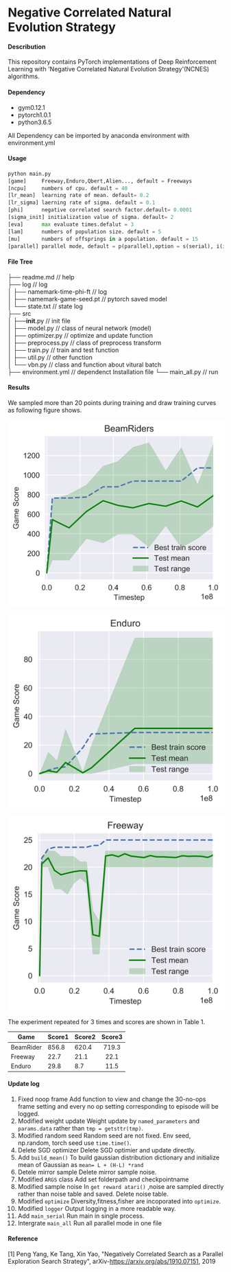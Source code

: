 Negative Correlated Natural Evolution Strategy
===========================
#### Describution
This repository contains PyTorch implementations of Deep Reinforcement Learning with 'Negative Correlated Natural Evolution Strategy'(NCNES) algorithms.

#### Dependency
- gym0.12.1
- pytorch1.0.1
- python3.6.5

All Dependency can be imported by anaconda environment with environment.yml

#### Usage
```python main.py
python main.py 
[game]     Freeway,Enduro,Qbert,Alien..., default = Freeways
[ncpu]     numbers of cpu. default = 40 
[lr_mean]  learning rate of mean. default= 0.2 
[lr_sigma] laerning rate of sigma. default = 0.1 
[phi]      negative correlated search factor.default= 0.0001 
[sigma_init] initialization value of sigma. default= 2  
[eva]      max evaluate times.defalut = 3  
[lam]      numbers of population size. default = 5 
[mu]       numbers of offsprings in a population. default = 15
[parallel] parallel mode, default = p(parallel),option = s(serial), i(individual)
```

#### File Tree
├── readme.md                   // help  
├── log                         // log  
│   ├── namemark-time-phi-ft    // log  
│   ├── namemark-game-seed.pt   // pytorch saved model   
│   └── state.txt               // state log  
├── src  
│   ├──__init__.py              // init file  
│   ├── model.py                // class of neural network (model)   
│   ├── optimizer.py            // optimize and update function   
│   ├── preprocess.py           // class of preprocess transform  
│   ├── train.py                // train and test function   
│   ├── util.py                 // other function   
│   └── vbn.py                  // class and function about vitural batch   
├── environment.yml             // dependenct Installation file
└── main_all.py                 // run 

#### Results

We sampled more than 20 points during training and draw training curves as following figure shows.

![Beamrider](./img/Beamrider.png)

![Enduro](./img/Enduro.png)

![Freeway](./img/Freeway.png)

The experiment repeated for 3 times and scores are shown in Table 1.


| Game      | Score1 | Score2 | Score3 |
| --------- | ------ | ------ | :----: |
| BeamRider | 856.8  | 620.4  | 719.3  |
| Freeway   | 22.7   | 21.1   |  22.1  |
| Enduro    | 29.8   | 8.7    |  11.5  |

#### Update log
1. Fixed noop frame           Add function to view and change the 30-no-ops frame setting and every no op setting corresponding to episode will be logged. 
2. Modified weight update     Weight update by `named_parameters` and `params.data` rather than `tmp = getsttr(tmp)`.
3. Modified random seed       Random seed are not fixed. Env seed, np.random, torch seed use `time.time()`.
4. Delete SGD optimizer       Delete SGD optimier and update directly.
5. Add `build_mean()`         To build gaussian distribution dictionary and initialize mean of Gaussian as `mean= L + (H-L) *rand`
6. Detele mirror sample       Delete mirror sample noise.
7. Modified `ARGS` class        Add set folderpath and checkpointname 
8. Modified sample noise      In `get reward atari()` ,noise are sampled directly rather than noise table and saved. Delete noise table.
9. Modified `optimize`         Diversity,fitness,fisher are incoporated into `optimize`.
10. Modified `logger`          Output logging in a more readable way.
11. Add `main_serial`          Run main in single process.
12. Intergrate `main_all`      Run all parallel mode in one file

#### Reference
\[1\] Peng Yang, Ke Tang, Xin Yao, "Negatively Correlated Search as a Parallel Exploration Search Strategy", arXiv-https://arxiv.org/abs/1910.07151, 2019

